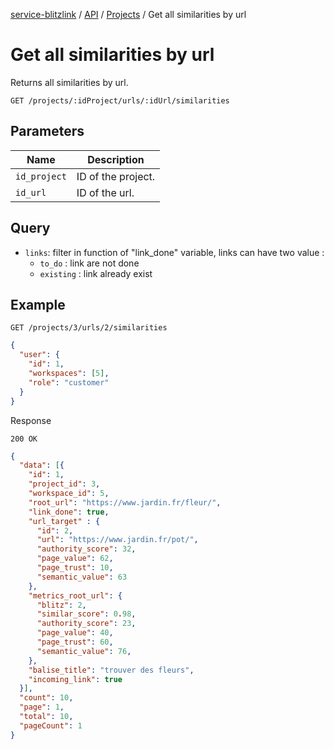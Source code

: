 [service-blitzlink](../../../README.md) / [API](../README.md) / [Projects](./README.md) /
Get all similarities by url

# Get all similarities by url

Returns all similarities by url.

```
GET /projects/:idProject/urls/:idUrl/similarities
```

## Parameters

| Name         | Description        |
|--------------|--------------------|
| `id_project` | ID of the project. |
| `id_url`     | ID of the url.     |

## Query

* `links`: filter in function of "link_done" variable, links can have two value :
  * `to_do` : link are not done
  * `existing` : link already exist

## Example

```
GET /projects/3/urls/2/similarities
```

```json
{
  "user": {
    "id": 1,
    "workspaces": [5],
    "role": "customer"
  }
}
```

Response

```
200 OK
```

```json
{
  "data": [{
    "id": 1,
    "project_id": 3,
    "workspace_id": 5,
    "root_url": "https://www.jardin.fr/fleur/",
    "link_done": true,
    "url_target" : {
      "id": 2,
      "url": "https://www.jardin.fr/pot/",
      "authority_score": 32,
      "page_value": 62,
      "page_trust": 10,
      "semantic_value": 63
    },
    "metrics_root_url": {
      "blitz": 2,
      "similar_score": 0.98,
      "authority_score": 23,
      "page_value": 40,
      "page_trust": 60,
      "semantic_value": 76,
    },
    "balise_title": "trouver des fleurs",
    "incoming_link": true
  }],
  "count": 10,
  "page": 1,
  "total": 10,
  "pageCount": 1
}
```
